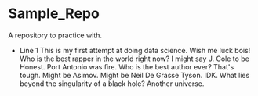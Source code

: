 # Sample_Repo
A repository to practice with. 
- Line 1
This is my first attempt at doing data science. Wish me luck bois!
Who is the best rapper in the world right now? I might say J. Cole to be Honest. Port Antonio was fire. 
Who is the best author ever? That's tough. Might be Asimov. Might be Neil De Grasse Tyson. IDK.
What lies beyond the singularity of a black hole? Another universe. 
